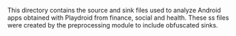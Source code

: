 This directory contains the source and sink files used to analyze Android apps obtained with Playdroid from finance, social and health.
These ss files were created by the preprocessing module to include obfuscated sinks.
